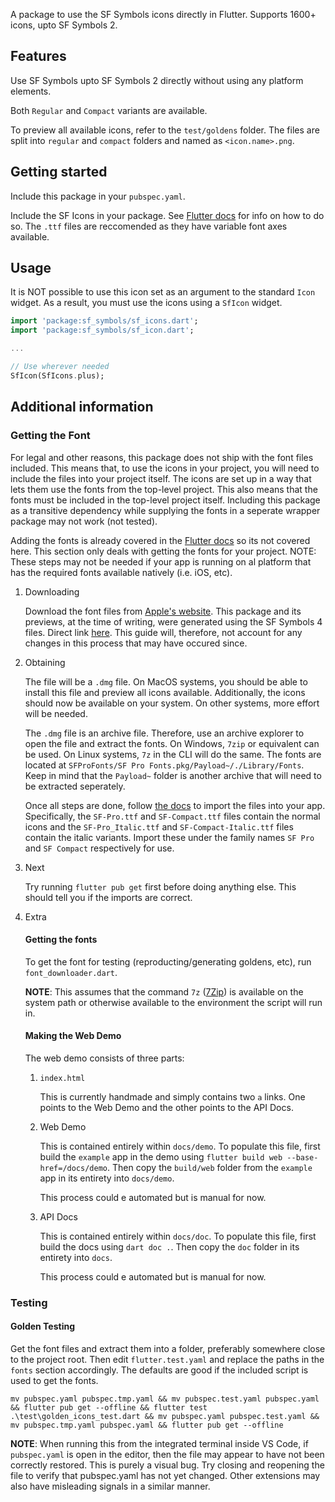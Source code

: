 <!--
This README describes the package. If you publish this package to pub.dev,
this README's contents appear on the landing page for your package.

For information about how to write a good package README, see the guide for
[writing package pages](https://dart.dev/guides/libraries/writing-package-pages).

For general information about developing packages, see the Dart guide for
[creating packages](https://dart.dev/guides/libraries/create-library-packages)
and the Flutter guide for
[developing packages and plugins](https://flutter.dev/developing-packages).
-->

A package to use the  SF Symbols icons directly in Flutter. Supports 1600+ icons, upto SF Symbols 2.

## Features

Use SF Symbols upto SF Symbols 2 directly without using any platform elements.

Both `Regular` and `Compact` variants are available.

To preview all available icons, refer to the `test/goldens` folder. The files are split into `regular` and `compact` folders and named as `<icon.name>.png`.

## Getting started

Include this package in your `pubspec.yaml`.

Include the SF Icons in your package. See [Flutter docs](https://docs.flutter.dev/cookbook/design/fonts) for info on how to do so. The `.ttf` files are reccomended as they have variable font axes available.

## Usage

It is NOT possible to use this icon set as an argument to the standard `Icon` widget. As a result, you must use the icons using a `SfIcon` widget.

```dart
import 'package:sf_symbols/sf_icons.dart';
import 'package:sf_symbols/sf_icon.dart';

...

// Use wherever needed
SfIcon(SfIcons.plus);
```

## Additional information

### Getting the Font

For legal and other reasons, this package does not ship with the font files included. This means that, to use the icons in your project, you will need to include the files into your project itself. The icons are set up in a way that lets them use the fonts from the top-level project. This also means that the fonts must be included in the top-level project itself. Including this package as a transitive dependency while supplying the fonts in a seperate wrapper package may not work (not tested).

Adding the fonts is already covered in the [Flutter docs](https://docs.flutter.dev/cookbook/design/fonts) so its not covered here. This section only deals with getting the fonts for your project. NOTE: These steps may not be needed if your app is running on al platform that has the required fonts available natively (i.e. iOS, etc).

1. Downloading

    Download the font files from [Apple's website](https://developer.apple.com/sf-symbols/). This package and its previews, at the time of writing, were generated using the SF Symbols 4 files. Direct link [here](https://developer.apple.com/sf-symbols/). This guide will, therefore, not account for any changes in this process that may have occured since.

2. Obtaining

    The file will be a `.dmg` file. On MacOS systems, you should be able to install this file and preview all icons available. Additionally, the icons should now be available on your system. On other systems, more effort will be needed.

    The `.dmg` file is an archive file. Therefore, use an archive explorer to open the file and extract the fonts. On Windows, `7zip` or equivalent can be used. On Linux systems, `7z` in the CLI will do the same. The fonts are located at `SFProFonts/SF Pro Fonts.pkg/Payload~/./Library/Fonts`. Keep in mind that the `Payload~` folder is another archive that will need to be extracted seperately.

    Once all steps are done, follow [the docs](https://docs.flutter.dev/cookbook/design/fonts) to import the files into your app. Specifically, the `SF-Pro.ttf` and `SF-Compact.ttf` files contain the normal icons and the `SF-Pro_Italic.ttf` and `SF-Compact-Italic.ttf` files contain the italic variants. Import these under the family names `SF Pro` and `SF Compact` respectively for use.

3. Next

    Try running `flutter pub get` first before doing anything else. This should tell you if the imports are correct.

4. Extra

    #### Getting the fonts

    To get the font for testing (reproducting/generating goldens, etc), run `font_downloader.dart`.
    
    **NOTE**: This assumes that the command `7z` ([7Zip](https://www.7-zip.org/)) is available on the system path or otherwise available to the environment the script will run in.

    #### Making the Web Demo

    The web demo consists of three parts:

    1. `index.html`

        This is currently handmade and simply contains two `a` links. One points to the Web Demo and the other points to the API Docs.

    2. Web Demo

        This is contained entirely within `docs/demo`. To populate this file, first build the `example` app in the demo using `flutter build web --base-href=/docs/demo`. Then copy the `build/web` folder from the `example` app in its entirety into `docs/demo`.

        This process could e automated but is manual for now.

    3. API Docs

        This is contained entirely within `docs/doc`. To populate this file, first build the docs using `dart doc .`. Then copy the `doc` folder in its entirety into `docs`.

        This process could e automated but is manual for now.

### Testing

#### Golden Testing

Get the font files and extract them into a folder, preferably somewhere close to the project root. Then edit `flutter.test.yaml` and replace the paths in the `fonts` section accordingly. The defaults are good if the included script is used to get the fonts.

```shell
mv pubspec.yaml pubspec.tmp.yaml && mv pubspec.test.yaml pubspec.yaml && flutter pub get --offline && flutter test .\test\golden_icons_test.dart && mv pubspec.yaml pubspec.test.yaml && mv pubspec.tmp.yaml pubspec.yaml && flutter pub get --offline
```

**NOTE**: When running this from the integrated terminal inside VS Code, if `pubspec.yaml` is open in the editor, then the file may appear to have not been correctly restored. This is purely a visual bug. Try closing and reopening the file to verify that pubspec.yaml has not yet changed. Other extensions may also have misleading signals in a similar manner.
